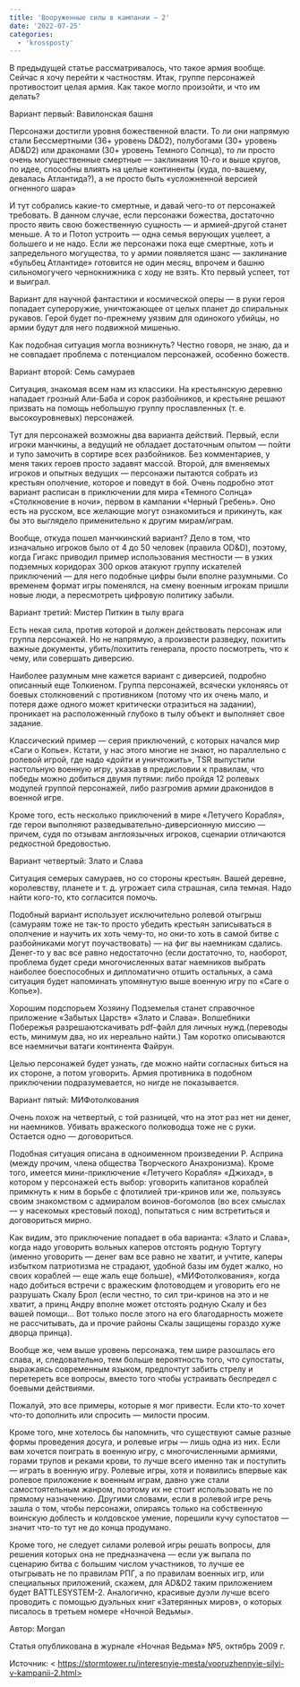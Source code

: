 ```yaml
---
title: 'Вооруженные силы в кампании – 2'
date: '2022-07-25'
categories:
  - 'krossposty'
---
```


В предыдущей статье рассматривалось, что такое армия вообще. Сейчас я хочу перейти к частностям. Итак, группе персонажей противостоит целая армия. Как такое могло произойти, и что им делать?

Вариант первый: Вавилонская башня

Персонажи достигли уровня божественной власти. То ли они напрямую стали Бессмертными (36+ уровень D&D2), полубогами (30+ уровень AD&D2) или драконами (30+ уровень Темного Солнца), то ли просто очень могущественные смертные — заклинания 10-го и выше кругов, по идее, способны влиять на целые континенты (куда, по-вашему, девалась Атлантида?), а не просто быть «усложненной версией огненного шара»

И тут собрались какие-то смертные, и давай чего-то от персонажей требовать. В данном случае, если персонажи божества, достаточно просто явить свою божественную сущность — и армией-другой станет меньше. А то и Потоп устроить — одна семья верующих уцелеет, а большего и не надо. Если же персонажи пока еще смертные, хоть и запредельного могущества, то у армии появляется шанс — заклинание «бульбец Атлантиде» готовится не один месяц, впрочем и башню сильномогучего чернокнижника с ходу не взять. Кто первый успеет, тот и выиграл.

Вариант для научной фантастики и космической оперы — в руки героя попадает супероружие, уничтожающее от целых планет до спиральных рукавов. Герой будет по-прежнему уязвим для одинокого убийцы, но армии будут для него подвижной мишенью.

Как подобная ситуация могла возникнуть? Честно говоря, не знаю, да и не совпадает проблема с потенциалом персонажей, особенно божеств.

Вариант второй: Семь самураев

Ситуация, знакомая всем нам из классики. На крестьянскую деревню нападает грозный Али-Баба и сорок разбойников, и крестьяне решают призвать на помощь небольшую группу прославленных (т. е. высокоуровневых) персонажей.

Тут для персонажей возможны два варианта действий. Первый, если игроки манчкины, а ведущий не обладает достаточным опытом — пойти и тупо замочить в сортире всех разбойников. Без комментариев, у меня таких героев просто задавят массой. Второй, для вменяемых игроков и опытных ведущих — персонажи пытаются собрать из крестьян ополчение, которое и поведут в бой. Очень подробно этот вариант расписан в приключении для мира «Темного Солнца» «Столкновение в ночи», первом в кампании «Черный Гребень». Оно есть на русском, все желающие могут ознакомиться и прикинуть, как бы это выглядело применительно к другим мирам/играм.

Вообще, откуда пошел манчкинский вариант? Дело в том, что изначально игроков было от 4 до 50 человек (правила OD&D), поэтому, когда Гигакс приводил пример использования местности — в узких подземных коридорах 300 орков атакуют группу искателей приключений — для него подобные цифры были вполне разумными. Со временем формат игры поменялся, на смену военным игрокам пришли новые люди, а пересмотреть цифровую политику забыли.

Вариант третий: Мистер Питкин в тылу врага

Есть некая сила, против которой и должен действовать персонаж или группа персонажей. Но не напрямую, а произвести разведку, похитить важные документы, убить/похитить генерала, просто посмотреть, что к чему, или совершать диверсию.

Наиболее разумным мне кажется вариант с диверсией, подробно описанный еще Толкиеном. Группа персонажей, всячески уклоняясь от боевых столкновений с противником (потому что их очень мало, и потеря даже одного может критически отразиться на задании), проникает на расположенный глубоко в тылу объект и выполняет свое задание.

Классический пример — серия приключений, с которых начался мир «Саги о Копье». Кстати, у нас этого многие не знают, но параллельно с ролевой игрой, где надо «дойти и уничтожить», TSR выпустили настольную военную игру, указав в предисловии к правилам, что победы можно добиться двумя путями: либо пройдя 12 ролевых модулей группой персонажей, либо разгромив армии драконидов в военной игре.

Кроме того, есть несколько приключений в мире «Летучего Корабля», где герои выполняют разведывательно-диверсионную миссию — причем, судя по отзывам англоязычных игроков, сценарии отличаются редкостной бредовостью.

Вариант четвертый: Злато и Слава

Ситуация семерых самураев, но со стороны крестьян. Вашей деревне, королевству, планете и т. д. угрожает сила страшная, сила темная. Надо найти кого-то, кто согласится помочь.





Подобный вариант использует исключительно ролевой отыгрыш (самураям тоже не так-то просто убедить крестьян записываться в ополчение и научить их хоть чему-то, но они-то хоть в самой битве с разбойниками могут поучаствовать) — на фиг вы наемникам сдались. Денег-то у вас все равно недостаточно (если достаточно, то, наоборот, проблема будет среди многочисленных ватаг наемников выбрать наиболее боеспособных и дипломатично отшить остальных, а сама ситуация будет напоминать упомянутую выше военную игру по «Саге о Копье»).

Хорошим подспорьем Хозяину Подземелья станет справочное приложение «Забытых Царств» «Злато и Слава». Волшебники Побережья разрешаютскачивать pdf-файл для личных нужд.(переводы есть, минимум два, но их нереально найти.) Там коротко описываются все наемничьи ватаги континента Файрун.

Целью персонажей будет узнать, где можно найти согласных биться на их стороне, а потом уговорить. Армия противника в подобном приключении подразумевается, но нигде не показывается.

Вариант пятый: МИФотолкования

Очень похож на четвертый, с той разницей, что на этот раз нет ни денег, ни наемников. Убивать вражеского полководца тоже не с руки. Остается одно — договориться.

Подобная ситуация описана в одноименном произведении Р. Асприна (между прочим, члена общества Творческого Анахронизма). Кроме того, имеется мини-приключение «Летучего Корабля» «Джихад», в котором у персонажей есть выбор: уговорить капитанов кораблей примкнуть к ним в борьбе с флотилией три-кринов или же, пользуясь своим знакомством с адмиралом воинов-богомолов (во всех смыслах — у насекомых крестовый поход), попытаться с ним встретиться и договориться мирно.

Как видим, это приключение попадает в оба варианта: «Злато и Слава», когда надо уговорить вольных каперов отстоять родную Тортугу (именно уговорить — денег вам все равно не хватит, и учтите, каперы избытком патриотизма не страдают, удобной базы им будет жалко, но своих кораблей — еще жаль еще больше), «МИФотолкования», когда надо добиться встречи с вражеским флотоводцем и уговорить его не разрушать Скалу Брол (если честно, то сил три-кринов на это и не хватит, а принц Андру вполне может отстоять родную Скалу и без вашей помощи… Вот только после этого на его благодарность можете не рассчитывать, да и прочие районы Скалы защищены гораздо хуже дворца принца).

Вообще же, чем выше уровень персонажа, тем шире разошлась его слава, и, следовательно, тем больше вероятность того, что супостаты, выражаясь современным языком, предпочтут забить стрелу и перетереть все вопросы, вместо того чтобы устраивать беспредел с боевыми действиями.

Пожалуй, это все примеры, которые я мог привести. Если кто-то хочет что-то дополнить или спросить — милости просим.

Кроме того, мне хотелось бы напомнить, что существуют самые разные формы проведения досуга, и ролевые игры — лишь одна из них. Если вам хочется поиграть в военную игру, с многочисленными армиями, горами трупов и реками крови, то лучше всего именно так и поступить — играть в военную игру. Ролевые игры, хотя и появились впервые как ролевое приложение к военным играм, давно уже стали самостоятельным жанром, поэтому их не стоит использовать не по прямому назначению. Другими словами, если в ролевой игре речь зашла о том, чтобы персонажи, опираясь только на собственную воинскую доблесть и колдовское умение, порешили кучу супостатов — значит что-то тут не до конца продумано.

Кроме того, не следует силами ролевой игры решать вопросы, для решения которых она не предназначена — если уж выпала по сценарию битва с большим числом участников, то лучше ее отыгрывать не по правилам РПГ, а по правилам военных игр, или специальных приложений, скажем, для AD&D2 таким приложением будет BATTLESYSTEM-2. Аналогично, красивые дуэли лучше всего проводить с помощью дуэльных книг «Затерянных миров», о которых писалось в третьем номере «Ночной Ведьмы».

Автор: Morgan

Статья опубликована в журнале «Ночная Ведьма» №5, октябрь 2009 г.

Источник: < https://stormtower.ru/interesnyie-mesta/vooruzhennyie-silyi-v-kampanii-2.html>
